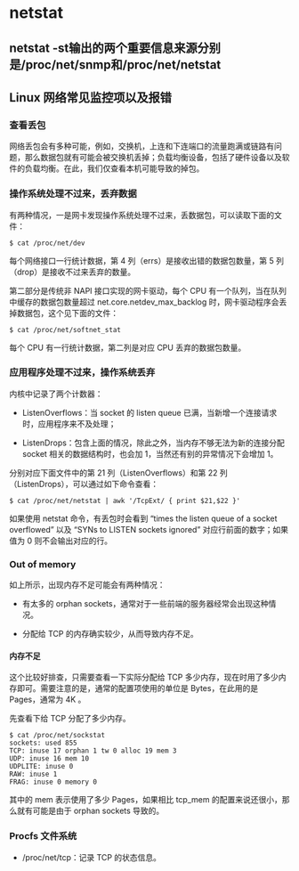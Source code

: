 # netstat
## netstat -st输出的两个重要信息来源分别是/proc/net/snmp和/proc/net/netstat


## Linux 网络常见监控项以及报错
### 查看丢包
网络丢包会有多种可能，例如，交换机，上连和下连端口的流量跑满或链路有问题，那么数据包就有可能会被交换机丢掉；负载均衡设备，包括了硬件设备以及软件的负载均衡。在此，我们仅查看本机可能导致的掉包。

### 操作系统处理不过来，丢弃数据
有两种情况，一是网卡发现操作系统处理不过来，丢数据包，可以读取下面的文件：

```
$ cat /proc/net/dev
```

每个网络接口一行统计数据，第 4 列（errs）是接收出错的数据包数量，第 5 列（drop）是接收不过来丢弃的数量。

第二部分是传统非 NAPI 接口实现的网卡驱动，每个 CPU 有一个队列，当在队列中缓存的数据包数量超过 net.core.netdev_max_backlog 时，网卡驱动程序会丢掉数据包，这个见下面的文件：

```
$ cat /proc/net/softnet_stat
```

每个 CPU 有一行统计数据，第二列是对应 CPU 丢弃的数据包数量。

### 应用程序处理不过来，操作系统丢弃

内核中记录了两个计数器：

* ListenOverflows：当 socket 的 listen queue 已满，当新增一个连接请求时，应用程序来不及处理；

* ListenDrops：包含上面的情况，除此之外，当内存不够无法为新的连接分配 socket 相关的数据结构时，也会加 1，当然还有别的异常情况下会增加 1。

分别对应下面文件中的第 21 列（ListenOverflows）和第 22 列（ListenDrops），可以通过如下命令查看：

```
$ cat /proc/net/netstat | awk '/TcpExt/ { print $21,$22 }'
```

如果使用 netstat 命令，有丢包时会看到 “times the listen queue of a socket overflowed” 以及 “SYNs to LISTEN sockets ignored” 对应行前面的数字；如果值为 0 则不会输出对应的行。

### Out of memory

如上所示，出现内存不足可能会有两种情况：

* 有太多的 orphan sockets，通常对于一些前端的服务器经常会出现这种情况。

* 分配给 TCP 的内存确实较少，从而导致内存不足。

#### 内存不足

这个比较好排查，只需要查看一下实际分配给 TCP 多少内存，现在时用了多少内存即可。需要注意的是，通常的配置项使用的单位是 Bytes，在此用的是 Pages，通常为 4K 。

先查看下给 TCP 分配了多少内存。

```
$ cat /proc/net/sockstat
sockets: used 855
TCP: inuse 17 orphan 1 tw 0 alloc 19 mem 3
UDP: inuse 16 mem 10
UDPLITE: inuse 0
RAW: inuse 1
FRAG: inuse 0 memory 0
```

其中的 mem 表示使用了多少 Pages，如果相比 tcp_mem 的配置来说还很小，那么就有可能是由于 orphan sockets 导致的。

### Procfs 文件系统

* /proc/net/tcp：记录 TCP 的状态信息。
